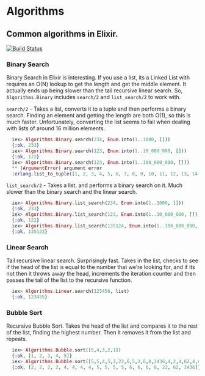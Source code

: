 # Algorithms

## Common algorithms in Elixir.
[![Build Status](https://travis-ci.org/matthewsecrist/algorithms.svg?branch=master)](https://travis-ci.org/matthewsecrist/algorithms)

### Binary Search
  Binary Search in Elixir is interesting. If you use a list, its a Linked List with requires an O(N) lookup to get the length and get the middle element. It actually ends up being slower than the tail recursive linear search. So, `Algorithms.Binary` includes `search/2` and `list_search/2` to work with.

  `search/2` - Takes a list, converts it to a tuple and then performs a binary search. Finding an element and getting the length are both O(1), so this is much faster. Unfortunately, converting the list seems to fail when dealing with lists of around 16 million elements.

  ```elixir
    iex> Algorithms.Binary.search(234, Enum.into(1..1000, []))
    {:ok, 233}
    iex> Algorithms.Binary.search(123, Enum.into(1..10_000_000, []))
    {:ok, 122}
    iex> Algorithms.Binary.search(123, Enum.into(1..100_000_000, []))
    ** (ArgumentError) argument error
    :erlang.list_to_tuple([1, 2, 3, 4, 5, 6, 7, 8, 9, 10, 11, 12, 13, 14, 15, 16, 17, 18, 19, 20, 21, 22, 23, 24, 25, ...])
  ```

  `list_search/2` - Takes a list, and performs a binary search on it. Much slower than the binary search and the linear search.

  ```elixir
    iex> Algorithms.Binary.list_search(234, Enum.into(1..1000, []))
    {:ok, 233}
    iex> Algorithms.Binary.list_search(123, Enum.into(1..10_000_000, []))
    {:ok, 122}
    iex> Algorithms.Binary.list_search(135124, Enum.into(1..100_000_000, []))
    {:ok, 135123}
  ```

### Linear Search
  Tail recursive linear search. Surprisingly fast. Takes in the list, checks to see if the head of the list is equal to the number that we're looking for, and if its not then it throws away the head, increments the iteration counter and then passes the tail of the list to the recursive function.

  ```elixir
    iex> Algorithms.Linear.search(123456, list)
    {:ok, 123455}
  ```

### Bubble Sort
  Recursive Bubble Sort. Takes the head of the list and compares it to the rest of the list, finding the highest number. Then it removes it from the list and repeats.

  ```elixir
    iex> Algorithms.Bubble.sort([5,4,3,2,1])
    {:ok, [1, 2, 3, 4, 5]}
    iex> Algorithms.Bubble.sort([5,5,4,5,2,22,6,5,2,6,8,2436,4,2,4,62,4,6,2])
    {:ok, [2, 2, 2, 2, 4, 4, 4, 4, 5, 5, 5, 5, 6, 6, 6, 8, 22, 62, 2436]}
  ```
